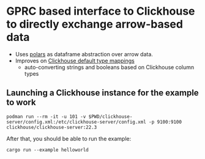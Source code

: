 # GPRC based interface to Clickhouse to directly exchange arrow-based data

* Uses [polars](https://www.pola.rs/) as dataframe abstraction over arrow data.
* Improves on [Clickhouse default type mappings](https://clickhouse.com/docs/en/interfaces/formats/#data_types-matching-arrow) 
  * auto-converting strings and booleans based on Clickhouse column types

## Launching a Clickhouse instance for the example to work

```shell
podman run --rm -it -u 101 -v $PWD/clickhouse-server/config.xml:/etc/clickhouse-server/config.xml -p 9100:9100 clickhouse/clickhouse-server:22.3
```

After that, you should be able to run the example:

```shell
cargo run --example helloworld
```
